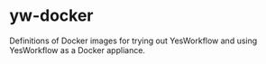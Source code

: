 # yw-docker
Definitions of Docker images for trying out YesWorkflow and using YesWorkflow as a Docker appliance.
